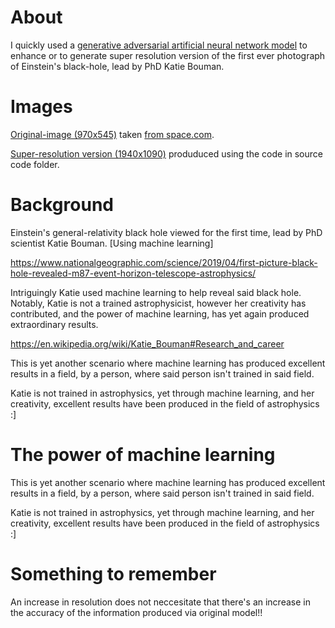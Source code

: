 About
===
I quickly used a [generative adversarial artificial neural network model](https://github.com/idealo/image-super-resolution) to enhance or to generate super resolution version of the first ever photograph of Einstein's black-hole, lead by PhD Katie Bouman.

Images
===
[Original-image (970x545)](https://github.com/JordanMicahBennett/EINSTEIN-BLACK-HOLE-PHOTOGRAPH-ENHANCEMENT/blob/master/source-code/einstein_katie-bouman_black-hole_photograph%20%5Boriginal-version%5D.jpg) taken [from space.com](https://www.space.com/first-black-hole-photo-by-event-horizon-telescope.html).

[Super-resolution version (1940x1090)](https://github.com/JordanMicahBennett/EINSTEIN-BLACK-HOLE-PHOTOGRAPH-ENHANCEMENT/blob/master/source-code/einstein_katie-bouman_black-hole_photograph%20%5Bsuper-resolution-version%5D.jpg) produduced using the code in source code folder.

Background
===
Einstein's general-relativity black hole viewed for the first time, lead by PhD scientist Katie Bouman. [Using machine learning]

https://www.nationalgeographic.com/science/2019/04/first-picture-black-hole-revealed-m87-event-horizon-telescope-astrophysics/

Intriguingly Katie used machine learning to help reveal said black hole. Notably, Katie is not a trained astrophysicist, however her creativity has contributed, and the power of machine learning, has yet again produced extraordinary results.

https://en.wikipedia.org/wiki/Katie_Bouman#Research_and_career

This is yet another scenario where machine learning has produced excellent results in a field, by a person, where said person isn't trained in said field.

Katie is not trained in astrophysics, yet through machine learning, and her creativity, excellent results have been produced in the field of astrophysics :]

The power of machine learning
==
This is yet another scenario where machine learning has produced excellent results in a field, by a person, where said person isn't trained in said field.

Katie is not trained in astrophysics, yet through machine learning, and her creativity, excellent results have been produced in the field of astrophysics :]


Something to remember
==
An increase in resolution does not neccesitate that there's an increase in the accuracy of the information produced via original model!!
